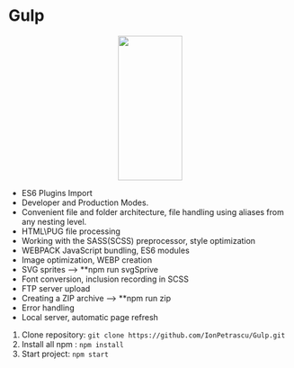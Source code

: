 # Gulp
<p align="center">
    <img height="257" width="114" src="https://raw.githubusercontent.com/gulpjs/artwork/master/gulp-2x.png">
</p>



- ES6 Plugins Import 
- Developer and Production Modes.
- Convenient file and folder architecture, file handling using aliases from any nesting level.
- HTML\PUG file processing
- Working with the SASS(SCSS) preprocessor, style optimization
- WEBPACK JavaScript bundling, ES6 modules
- Image optimization, WEBP creation
- SVG sprites  --> **npm run svgSprive
- Font conversion, inclusion recording in SCSS
- FTP server upload
- Creating a ZIP archive --> **npm run zip
- Error handling
- Local server, automatic page refresh



1. Clone repository: `git clone https://github.com/IonPetrascu/Gulp.git`
2. Install all npm : `npm install`
3. Start project: `npm start`
